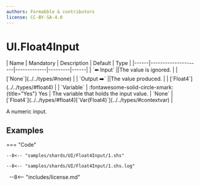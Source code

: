 ```yaml
---
authors: Formabble & contributors
license: CC-BY-SA-4.0
---
```



# UI.Float4Input

<div class="sh-parameters" markdown="1">
| Name | Mandatory | Description | Default | Type |
|------|---------------------|-------------|---------|------|
| `⬅️ Input` ||The value is ignored. | | [`None`](../../types/#none) |
| `Output ➡️` ||The value produced. | | [`Float4`](../../types/#float4) |
| `Variable` | :fontawesome-solid-circle-xmark:{title="Yes"} Yes  | The variable that holds the input value. | `None` | [`Float4`](../../types/#float4)[`Var(Float4)`](../../types/#contextvar) |

</div>

A numeric input.

## Examples

=== "Code"

  ```x86asm linenums="1"
  --8<-- "samples/shards/UI/Float4Input/1.shs"
  ```

  ```
  --8<-- "samples/shards/UI/Float4Input/1.shs.log"
  ```
&nbsp;
--8<-- "includes/license.md"

